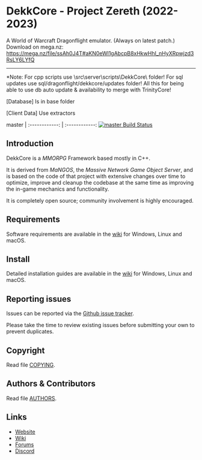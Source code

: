 # DekkCore - Project Zereth (2022-2023)
A World of Warcraft Dragonflight emulator. (Always on latest patch.)
Download on mega.nz: https://mega.nz/file/ssAh0J4T#aKN0eWl1gAbcpB8xHkwHhI_nHyXRpwjzd3RsLY6LYfQ

--------------

*Note:
For cpp scripts use \src\server\scripts\DekkCore\ folder!
For sql updates use sql/dragonflight/dekkcore/updates folder!
All this for being able to use db auto update & availability to merge with TrinityCore!

[Database]
Is in base folder

[Client Data]
Use extractors

master | 
:------------: | :------------:
[![master Build Status](https://travis-ci.org/TrinityCore/TrinityCore.svg?branch=master)](https://travis-ci.org/TrinityCore/TrinityCore) 

## Introduction

DekkCore is a *MMORPG* Framework based mostly in C++.

It is derived from *MaNGOS*, the *Massive Network Game Object Server*, and is
based on the code of that project with extensive changes over time to optimize,
improve and cleanup the codebase at the same time as improving the in-game
mechanics and functionality.

It is completely open source; community involvement is highly encouraged.


## Requirements


Software requirements are available in the [wiki](https://trinitycore.info/en/install/requirements) for
Windows, Linux and macOS.


## Install

Detailed installation guides are available in the [wiki](https://trinitycore.info/en/home) for
Windows, Linux and macOS.


## Reporting issues

Issues can be reported via the [Github issue tracker](https://github.com/Thordekk/Dekk-Core-Donator-Bugtracker/issues).

Please take the time to review existing issues before submitting your own to
prevent duplicates.

## Copyright
Read file [COPYING](COPYING).


## Authors &amp; Contributors

Read file [AUTHORS](AUTHORS).


## Links

* [Website](http://dekkcoreteam.com/)
* [Wiki](https://www.trinitycore.info)
* [Forums](https://forums.dekkcoreteam.com/)
* [Discord]()
